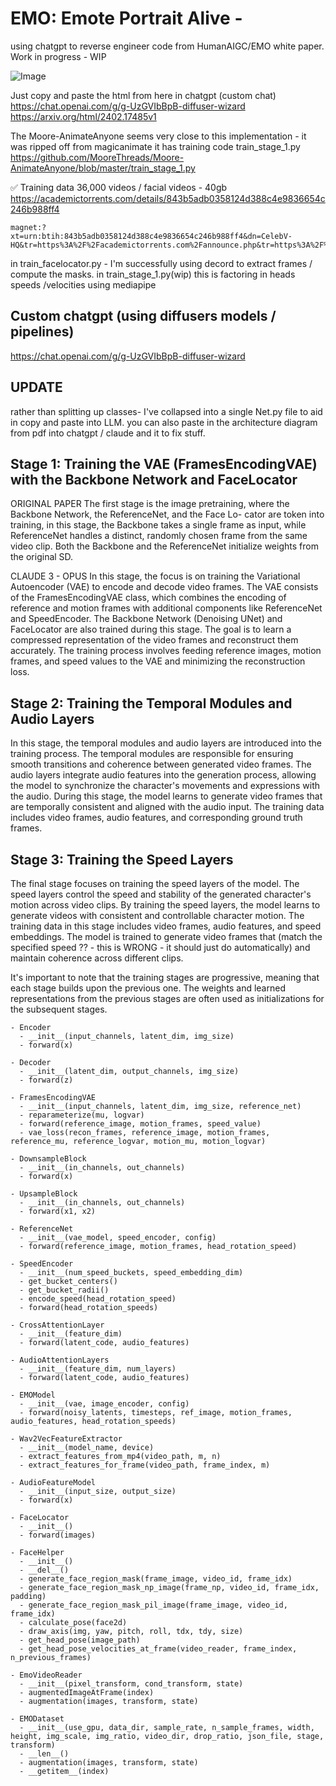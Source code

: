 

# EMO: Emote Portrait Alive - 
using chatgpt to reverse engineer code from HumanAIGC/EMO white paper. Work in progress - WIP



![Image](https://github.com/johndpope/Emote-hack/assets/289994/0d758a3a-841f-4849-b58c-439dda05c9a7)


Just copy and paste the html from here in chatgpt (custom chat)
https://chat.openai.com/g/g-UzGVIbBpB-diffuser-wizard
https://arxiv.org/html/2402.17485v1


The Moore-AnimateAnyone seems very close to this implementation - it was ripped off from magicanimate
it has training code train_stage_1.py
https://github.com/MooreThreads/Moore-AnimateAnyone/blob/master/train_stage_1.py



✅  Training data 36,000 videos / facial videos - 40gb
https://academictorrents.com/details/843b5adb0358124d388c4e9836654c246b988ff4

```shell
magnet:?xt=urn:btih:843b5adb0358124d388c4e9836654c246b988ff4&dn=CelebV-HQ&tr=https%3A%2F%2Facademictorrents.com%2Fannounce.php&tr=https%3A%2F%2Fipv6.academictorrents.com%2Fannounce.php
```

in train_facelocator.py - I'm successfully using decord to extract frames / compute the masks.
in train_stage_1.py(wip) this is factoring in heads speeds /velocities using mediapipe 



## Custom chatgpt (using diffusers models / pipelines)
https://chat.openai.com/g/g-UzGVIbBpB-diffuser-wizard



## UPDATE
rather than splitting up classes- I've collapsed into a single Net.py file 
to aid in copy and paste into LLM. 
you can  also paste in the architecture diagram from pdf into chatgpt / claude and it to fix stuff.


## Stage 1: Training the VAE (FramesEncodingVAE) with the Backbone Network and FaceLocator

ORIGINAL PAPER
The first stage is the image pretraining, where the Backbone Network, the ReferenceNet, and the Face Lo-
cator are token into training, in this stage, the Backbone takes a single frame as
input, while ReferenceNet handles a distinct, randomly chosen frame from the
same video clip. Both the Backbone and the ReferenceNet initialize weights from the original SD. 


CLAUDE 3 - OPUS
In this stage, the focus is on training the Variational Autoencoder (VAE) to encode and decode video frames.
The VAE consists of the FramesEncodingVAE class, which combines the encoding of reference and motion frames with additional components like ReferenceNet and SpeedEncoder.
The Backbone Network (Denoising UNet) and FaceLocator are also trained during this stage.
The goal is to learn a compressed representation of the video frames and reconstruct them accurately.
The training process involves feeding reference images, motion frames, and speed values to the VAE and minimizing the reconstruction loss.



## Stage 2: Training the Temporal Modules and Audio Layers
In this stage, the temporal modules and audio layers are introduced into the training process.
The temporal modules are responsible for ensuring smooth transitions and coherence between generated video frames.
The audio layers integrate audio features into the generation process, allowing the model to synchronize the character's movements and expressions with the audio.
During this stage, the model learns to generate video frames that are temporally consistent and aligned with the audio input.
The training data includes video frames, audio features, and corresponding ground truth frames.

## Stage 3: Training the Speed Layers

The final stage focuses on training the speed layers of the model.
The speed layers control the speed and stability of the generated character's motion across video clips.
By training the speed layers, the model learns to generate videos with consistent and controllable character motion.
The training data in this stage includes video frames, audio features, and speed embeddings.
The model is trained to generate video frames that (match the specified speed ?? - this is WRONG - it should just do automatically) and maintain coherence across different clips.


It's important to note that the training stages are progressive, meaning that each stage builds upon the previous one. The weights and learned representations from the previous stages are often used as initializations for the subsequent stages.



```
- Encoder
  - __init__(input_channels, latent_dim, img_size)
  - forward(x)

- Decoder
  - __init__(latent_dim, output_channels, img_size)
  - forward(z)

- FramesEncodingVAE
  - __init__(input_channels, latent_dim, img_size, reference_net)
  - reparameterize(mu, logvar)
  - forward(reference_image, motion_frames, speed_value)
  - vae_loss(recon_frames, reference_image, motion_frames, reference_mu, reference_logvar, motion_mu, motion_logvar)

- DownsampleBlock
  - __init__(in_channels, out_channels)
  - forward(x)

- UpsampleBlock
  - __init__(in_channels, out_channels)
  - forward(x1, x2)

- ReferenceNet
  - __init__(vae_model, speed_encoder, config)
  - forward(reference_image, motion_frames, head_rotation_speed)

- SpeedEncoder
  - __init__(num_speed_buckets, speed_embedding_dim)
  - get_bucket_centers()
  - get_bucket_radii()
  - encode_speed(head_rotation_speed)
  - forward(head_rotation_speeds)

- CrossAttentionLayer
  - __init__(feature_dim)
  - forward(latent_code, audio_features)

- AudioAttentionLayers
  - __init__(feature_dim, num_layers)
  - forward(latent_code, audio_features)

- EMOModel
  - __init__(vae, image_encoder, config)
  - forward(noisy_latents, timesteps, ref_image, motion_frames, audio_features, head_rotation_speeds)

- Wav2VecFeatureExtractor
  - __init__(model_name, device)
  - extract_features_from_mp4(video_path, m, n)
  - extract_features_for_frame(video_path, frame_index, m)

- AudioFeatureModel
  - __init__(input_size, output_size)
  - forward(x)

- FaceLocator
  - __init__()
  - forward(images)

- FaceHelper
  - __init__()
  - __del__()
  - generate_face_region_mask(frame_image, video_id, frame_idx)
  - generate_face_region_mask_np_image(frame_np, video_id, frame_idx, padding)
  - generate_face_region_mask_pil_image(frame_image, video_id, frame_idx)
  - calculate_pose(face2d)
  - draw_axis(img, yaw, pitch, roll, tdx, tdy, size)
  - get_head_pose(image_path)
  - get_head_pose_velocities_at_frame(video_reader, frame_index, n_previous_frames)

- EmoVideoReader
  - __init__(pixel_transform, cond_transform, state)
  - augmentedImageAtFrame(index)
  - augmentation(images, transform, state)

- EMODataset
  - __init__(use_gpu, data_dir, sample_rate, n_sample_frames, width, height, img_scale, img_ratio, video_dir, drop_ratio, json_file, stage, transform)
  - __len__()
  - augmentation(images, transform, state)
  - __getitem__(index)

  ```
